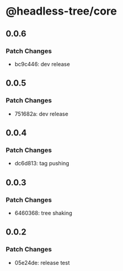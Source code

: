 # @headless-tree/core

## 0.0.6

### Patch Changes

- bc9c446: dev release

## 0.0.5

### Patch Changes

- 751682a: dev release

## 0.0.4

### Patch Changes

- dc6d813: tag pushing

## 0.0.3

### Patch Changes

- 6460368: tree shaking

## 0.0.2

### Patch Changes

- 05e24de: release test
